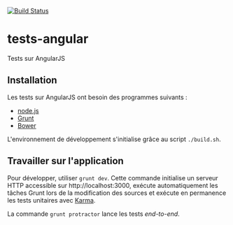 [![Build Status](https://travis-ci.org/pgentile/tests-angular.svg?branch=master)](https://travis-ci.org/pgentile/tests-angular)

tests-angular
=============

Tests sur AngularJS


Installation
------------

Les tests sur AngularJS ont besoin des programmes suivants :

* [node.js](http://nodejs.org/)
* [Grunt](http://gruntjs.com/)
* [Bower](http://bower.io/)

L'environnement de développement s'initialise grâce au script `./build.sh`.


Travailler sur l'application
----------------------------

Pour développer, utiliser `grunt dev`. Cette commande initialise un serveur HTTP
accessible sur http://localhost:3000, exécute automatiquement les tâches Grunt lors
de la modification des sources et exécute en permanence les tests unitaires avec
[Karma](karma-runner.github.io).

La commande `grunt protractor` lance les tests _end-to-end_.
